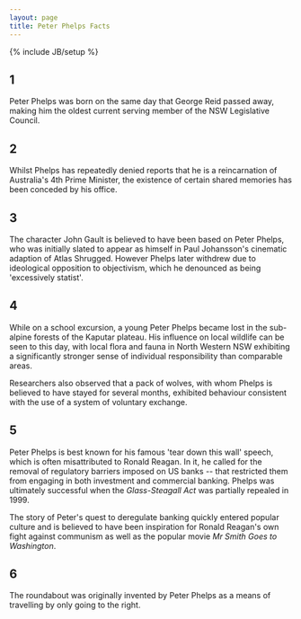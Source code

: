 ```yaml
---
layout: page
title: Peter Phelps Facts
---
```

{% include JB/setup %}

## 1
Peter Phelps was born on the same day that George Reid passed away, making him the oldest current serving member of the NSW Legislative Council.

## 2
Whilst Phelps has repeatedly denied reports that he is a reincarnation of Australia's 4th Prime Minister, the existence of certain shared memories has been conceded by his office.

## 3
The character John Gault is believed to have been based on Peter Phelps, who was initially slated to appear as himself in Paul Johansson's cinematic adaption of Atlas Shrugged. However Phelps later withdrew due to ideological opposition to objectivism, which he denounced as being 'excessively statist'.

## 4
While on a school excursion, a young Peter Phelps became lost in the sub-alpine forests of the Kaputar plateau. His influence on local wildlife can be seen to this day, with local flora and fauna in North Western NSW exhibiting a significantly stronger sense of individual responsibility than comparable areas.

Researchers also observed that a pack of wolves, with whom Phelps is believed to have stayed for several months, exhibited behaviour consistent with the use of a system of voluntary exchange.

## 5
Peter Phelps is best known for his famous 'tear down this wall' speech, which is often misattributed to Ronald Reagan. In it, he called for the removal of regulatory barriers imposed on US banks -- that restricted them from engaging in both investment and commercial banking. Phelps was ultimately successful when the *Glass-Steagall Act* was partially repealed in 1999.

The story of Peter's quest to deregulate banking quickly entered popular culture and is believed to have been inspiration for Ronald Reagan's own fight against communism as well as the popular movie *Mr Smith Goes to Washington*.

## 6
The roundabout was originally invented by Peter Phelps as a means of travelling by only going to the right.
